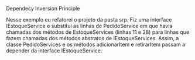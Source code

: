 Dependecy Inversion Principle

Nesse exemplo eu refatorei o projeto da pasta srp. Fiz uma interface
IEstoqueService e substituí as linhas de PedidoService em que havia
chamadas dos métodos de EstoqueServices (linhas 11 e 28) para linhas
que fazem chamadas dos métodos abstratos de IEstoqueServices. Assim,
a classe PedidoServices e os métodos adicionarItem e retirarItem passam
a depender da interface IEstoqueService.